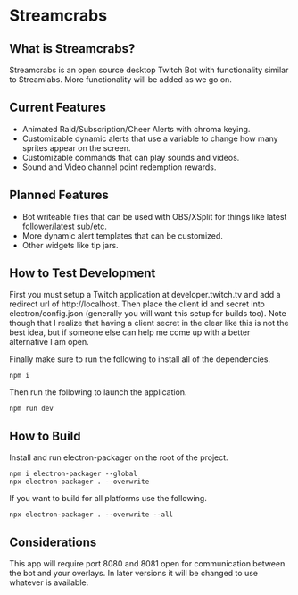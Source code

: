 # Streamcrabs

## What is Streamcrabs?

Streamcrabs is an open source desktop Twitch Bot with functionality similar to Streamlabs.  More functionality will be added as we go on.

## Current Features

* Animated Raid/Subscription/Cheer Alerts with chroma keying.
* Customizable dynamic alerts that use a variable to change how many sprites appear on the screen.
* Customizable commands that can play sounds and videos.
* Sound and Video channel point redemption rewards.

## Planned Features

* Bot writeable files that can be used with OBS/XSplit for things like latest follower/latest sub/etc.
* More dynamic alert templates that can be customized.
* Other widgets like tip jars.

## How to Test Development

First you must setup a Twitch application at developer.twitch.tv and add a redirect url of http://localhost.  Then place the client id and secret into electron/config.json (generally you will want this setup for builds too).  Note though that I realize that having a client secret in the clear like this is not the best idea, but if someone else can help me come up with a better alternative I am open.

Finally make sure to run the following to install all of the dependencies.

    npm i
  
Then run the following to launch the application.

    npm run dev
  
## How to Build

Install and run electron-packager on the root of the project.

    npm i electron-packager --global
    npx electron-packager . --overwrite
  
If you want to build for all platforms use the following.

    npx electron-packager . --overwrite --all
    
## Considerations

This app will require port 8080 and 8081 open for communication between the bot and your overlays.  In later versions it will be changed to use whatever is available.
